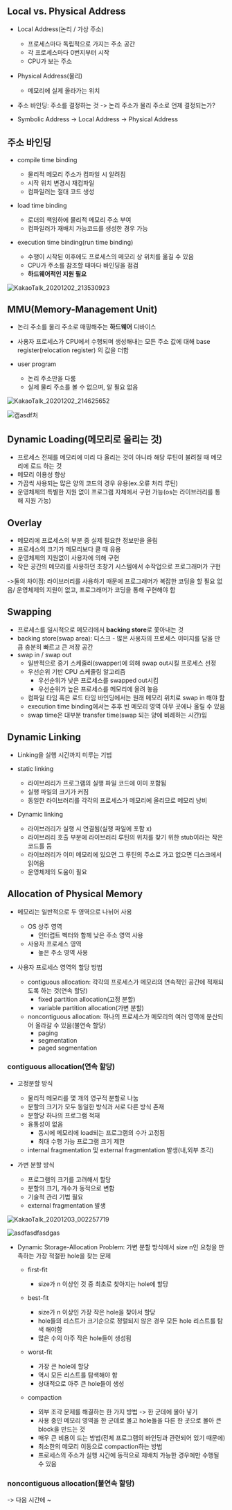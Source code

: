 ## Local vs. Physical Address

* Local Address(논리 / 가상 주소)
  - 프로세스마다 독립적으로 가지는 주소 공간
  - 각 프로세스마다 0번지부터 시작
  - CPU가 보는 주소

* Physical Address(물리)
  - 메모리에 실제 올라가는 위치
  
* 주소 바인딩: 주소를 결정하는 것 -> 논리 주소가 물리 주소로 언제 결정되는가?

* Symbolic Address -> Local Address -> Physical Address

## 주소 바인딩

* compile time binding
  - 물리적 메모리 주소가 컴파일 시 알려짐
  - 시작 위치 변경시 재컴파일
  - 컴파일러는 절대 코드 생성

* load time binding
  - 로더의 책임하에 물리적 메모리 주소 부여
  - 컴파일러가 재배치 가능코드를 생성한 경우 가능

* execution time binding(run time binding)
  - 수행이 시작된 이후에도 프로세스의 메모리 상 위치를 옮길 수 있음
  - CPU가 주소를 참조할 때마다 바인딩을 점검
  - **하드웨어적인 지원 필요**
  
![KakaoTalk_20201202_213530923](https://user-images.githubusercontent.com/23302973/100873258-5a7a0280-34e6-11eb-8db8-35865a3d9620.jpg)

## MMU(Memory-Management Unit)

* 논리 주소를 물리 주소로 매핑해주는 **하드웨어** 디바이스

* 사용자 프로세스가 CPU에서 수행되며 생성해내는 모든 주소 값에 대해 base register(relocation register) 의 값을 더함

* user program
  - 논리 주소만을 다룸
  - 실제 물리 주소를 볼 수 없으며, 알 필요 없음
  
![KakaoTalk_20201202_214625652](https://user-images.githubusercontent.com/23302973/100874411-e04a7d80-34e7-11eb-8bee-609ff16efd41.jpg)

![캡asdf처](https://user-images.githubusercontent.com/23302973/100874517-0a9c3b00-34e8-11eb-99c5-85fbb013c6a2.PNG)

## Dynamic Loading(메모리로 올리는 것)

* 프로세스 전체를 메모리에 미리 다 올리는 것이 아니라 해당 루틴이 불려질 때 메모리에 로드 하는 것
* 메모리 이용성 향상
* 가끔씩 사용되는 많은 양의 코드의 경우 유용(ex.오류 처리 루틴)
* 운영체제의 특별한 지원 없이 프로그램 자체에서 구현 가능(os는 라이브러리를 통해 지원 가능)

## Overlay

* 메모리에 프로세스의 부분 중 실제 필요한 정보만을 올림
* 프로세스의 크기가 메모리보다 클 때 유용
* 운영체제의 지원없이 사용자에 의해 구현
* 작은 공간의 메모리를 사용하던 초창기 시스템에서 수작업으로 프로그래머가 구현

->둘의 차이점: 라이브러리를 사용하기 때문에 프로그래머가 복잡한 코딩을 할 필요 없음/ 운영체제의 지원이 없고, 프로그래머가 코딩을 통해 구현해야 함 

## Swapping

* 프로세스를 일시적으로 메모리에서 **backing store**로 쫓아내는 것
* backing store(swap area): 디스크 - 많은 사용자의 프로세스 이미지를 담을 만큼 충분히 빠르고 큰 저장 공간
* swap in / swap out
  - 일반적으로 중기 스케줄러(swapper)에 의해 swap out시킬 프로세스 선정
  - 우선순위 기반 CPU 스케줄링 알고리즘
    * 우선순위가 낮은 프로세스를 swapped out시킴
    * 우선순위가 높은 프로세스를 메모리에 올려 놓음
  - 컴파일 타임 혹은 로드 타임 바인딩에서는 원래 메모리 위치로 swap in 해야 함
  - execution time binding에서는 추후 빈 메모리 영역 아무 곳에나 올릴 수 있음
  - swap time은 대부분 transfer time(swap 되는 양에 비례하는 시간)임
  
## Dynamic Linking

* Linking을 실행 시간까지 미루는 기법

* static linking
  - 라이브러리가 프로그램의 실행 파일 코드에 이미 포함됨 
  - 실행 파일의 크기가 커짐
  - 동일한 라이브러리를 각각의 프로세스가 메모리에 올리므로 메모리 낭비
  
* Dynamic linking
  - 라이브러리가 실행 시 연결됨(실행 파일에 포함 x)
  - 라이브러리 호출 부분에 라이브러리 루틴의 위치를 찾기 위한 stub이라는 작은 코드를 둠
  - 라이브러리가 이미 메모리에 있으면 그 루틴의 주소로 가고 없으면 디스크에서 읽어옴
  - 운영체제의 도움이 필요
  
## Allocation of Physical Memory

* 메모리는 일반적으로 두 영역으로 나뉘어 사용
  - OS 상주 영역
    * 인터럽트 벡터와 함께 낮은 주소 영역 사용
  - 사용자 프로세스 영역
    * 높은 주소 영역 사용

* 사용자 프로세스 영역의 할당 방법
  - contiguous allocation: 각각의 프로세스가 메모리의 연속적인 공간에 적재되도록 하는 것(연속 할당)
    * fixed partition allocation(고정 분할)
    * variable partition allocation(가변 분할)
  - noncontiguous allocation: 하나의 프로세스가 메모리의 여러 영역에 분산되어 올라갈 수 있음(불연속 할당)
    * paging
    * segmentation
    * paged segmentation
    
    
### contiguous allocation(연속 할당)

* 고정분할 방식
  - 물리적 메모리를 몇 개의 영구적 분할로 나눔
  - 분할의 크기가 모두 동일한 방식과 서로 다른 방식 존재
  - 분할당 하나의 프로그램 적재
  - 융통성이 없음
    * 동시에 메모리에 load되는 프로그램의 수가 고정됨
    * 최대 수행 가능 프로그램 크기 제한
  - internal fragmentation 및 external fragmentation 발생(내,외부 조각) 
  
* 가변 분할 방식
  - 프로그램의 크기를 고려해서 할당
  - 분할의 크기, 개수가 동적으로 변함
  - 기술적 관리 기법 필요
  - external fragmentation 발생
  
![KakaoTalk_20201203_002257719](https://user-images.githubusercontent.com/23302973/100892504-bef48c00-34fd-11eb-9cd9-7f4e7be7d199.jpg)

![asdfasdfasdgas](https://user-images.githubusercontent.com/23302973/100892682-f105ee00-34fd-11eb-9178-97f4a56373a8.PNG)

* Dynamic Storage-Allocation Problem: 가변 분할 방식에서 size n인 요청을 만족하는 가장 적절한 hole을 찾는 문제
  - first-fit
    * size가 n 이상인 것 중 최초로 찾아지는 hole에 할당
  - best-fit 
    * size가 n 이상인 가장 작은 hole을 찾아서 할당
    * hole들의 리스트가 크기순으로 정렬되지 않은 경우 모든 hole 리스트를 탐색 해야함
    * 많은 수의 아주 작은 hole들이 생성됨
  - worst-fit
    * 가장 큰 hole에 할당
    * 역시 모든 리스트를 탐색해야 함
    * 상대적으로 아주 큰 hole들이 생성
    
  - compaction
    * 외부 조각 문제를 해결하는 한 가지 방법 -> 한 군데에 몰아 넣기
    * 사용 중인 메모리 영역을 한 군데로 몰고 hole들을 다른 한 곳으로 몰아 큰 block을 만드는 것
    * 매우 큰 비용이 드는 방법(전체 프로그램의 바인딩과 관련되어 있기 때문에)
    * 최소한의 메모리 이동으로 compaction하는 방법
    * 프로세스의 주소가 실행 시간에 동적으로 재배치 가능한 경우에만 수행될 수 있음
    
### noncontiguous allocation(불연속 할당)
-> 다음 시간에 ~
